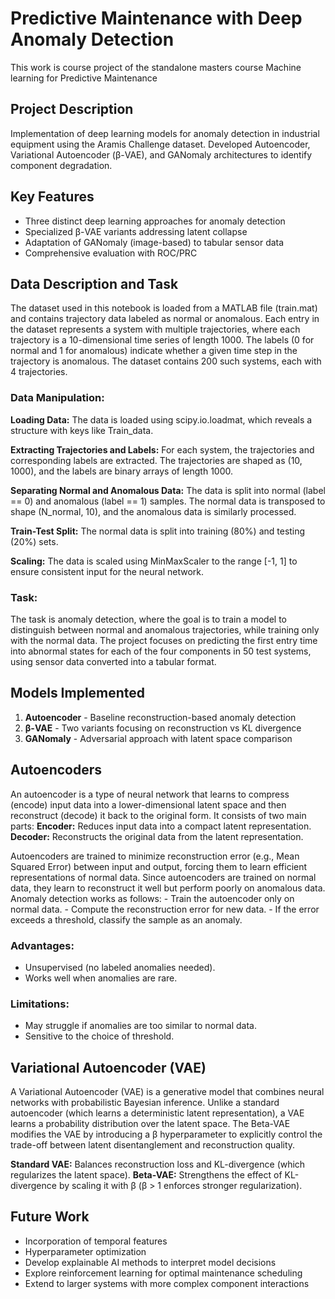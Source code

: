 # Predictive Maintenance with Deep Anomaly Detection

This work is course project of the standalone masters course Machine learning for Predictive Maintenance 

## Project Description
Implementation of deep learning models for anomaly detection in industrial equipment using the Aramis Challenge dataset. Developed Autoencoder, Variational Autoencoder (β-VAE), and GANomaly architectures to identify component degradation.

## Key Features
- Three distinct deep learning approaches for anomaly detection
- Specialized β-VAE variants addressing latent collapse
- Adaptation of GANomaly (image-based) to tabular sensor data
- Comprehensive evaluation with ROC/PRC

## Data Description and Task
The dataset used in this notebook is loaded from a MATLAB file (train.mat) and contains trajectory data labeled as normal or anomalous. Each entry in the dataset represents a system with multiple trajectories, where each trajectory is a 10-dimensional time series of length 1000. The labels (0 for normal and 1 for anomalous) indicate whether a given time step in the trajectory is anomalous. The dataset contains 200 such systems, each with 4 trajectories.

### Data Manipulation:
**Loading Data:** The data is loaded using scipy.io.loadmat, which reveals a structure with keys like Train_data.

**Extracting Trajectories and Labels:** For each system, the trajectories and corresponding labels are extracted. The trajectories are shaped as (10, 1000), and the labels are binary arrays of length 1000.

**Separating Normal and Anomalous Data:** The data is split into normal (label == 0) and anomalous (label == 1) samples. The normal data is transposed to shape (N_normal, 10), and the anomalous data is similarly processed.

**Train-Test Split:** The normal data is split into training (80%) and testing (20%) sets.

**Scaling:** The data is scaled using MinMaxScaler to the range [-1, 1] to ensure consistent input for the neural network.

### Task:
The task is anomaly detection, where the goal is to train a model to distinguish between normal and anomalous trajectories, while training only with the normal data. The project focuses on predicting the first entry time into abnormal states for each of the four components in 50 test systems, using sensor data converted into a tabular format.



## Models Implemented
1. **Autoencoder** - Baseline reconstruction-based anomaly detection
2. **β-VAE** - Two variants focusing on reconstruction vs KL divergence
3. **GANomaly** - Adversarial approach with latent space comparison

## Autoencoders
An autoencoder is a type of neural network that learns to compress (encode) input data into a lower-dimensional latent space and then reconstruct (decode) it back to the original form. It consists of two main parts:
     **Encoder:** Reduces input data into a compact latent representation.
     **Decoder:** Reconstructs the original data from the latent representation.

Autoencoders are trained to minimize reconstruction error (e.g., Mean Squared Error) between input and output, forcing them to learn efficient representations of normal data.
Since autoencoders are trained on normal data, they learn to reconstruct it well but perform poorly on anomalous data. Anomaly detection works as follows:
     - Train the autoencoder only on normal data.
     - Compute the reconstruction error for new data.
     - If the error exceeds a threshold, classify the sample as an anomaly.

### Advantages:
   - Unsupervised (no labeled anomalies needed).
   - Works well when anomalies are rare.

### Limitations:
   - May struggle if anomalies are too similar to normal data.
   - Sensitive to the choice of threshold.

## Variational Autoencoder (VAE)
A Variational Autoencoder (VAE) is a generative model that combines neural networks with probabilistic Bayesian inference. Unlike a standard autoencoder (which learns a deterministic latent representation), a VAE learns a probability distribution over the latent space.
The Beta-VAE modifies the VAE by introducing a β hyperparameter to explicitly control the trade-off between latent disentanglement and reconstruction quality.

**Standard VAE:** Balances reconstruction loss and KL-divergence (which regularizes the latent space).
**Beta-VAE:** Strengthens the effect of KL-divergence by scaling it with β (β > 1 enforces stronger regularization).




## Future Work
- Incorporation of temporal features
- Hyperparameter optimization
- Develop explainable AI methods to interpret model decisions
- Explore reinforcement learning for optimal maintenance scheduling
- Extend to larger systems with more complex component interactions
